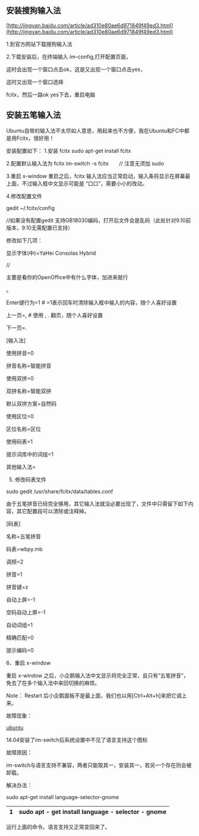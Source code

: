 ## 安装搜狗输入法

[http://jingyan.baidu.com/article/ad310e80ae6d971849f49ed3.html](http://jingyan.baidu.com/article/ad310e80ae6d971849f49ed3.html)

1.到官方网站下载搜狗输入法

2.下载安装后，在终端输入 im-config,打开配置页面，

这时会出现一个窗口点击ok，这是又出现一个窗口点击yes，

这时又出现一个窗口选择

fcitx，然后一路ok yes下去，重启电脑



## 安装五笔输入法

Ubuntu自带的输入法不太尽如人意思，用起来也不方便，我在Ubuntu和FC中都是用Fcitx，很好用！

安装配置如下：
1.安装 fcitx
sudo apt-get install fcitx

2.配置默认输入法为 fcitx
im-switch -s fcitx　　// 注意无须加 sudo

3.重启 x-window
重启之后，fcitx 输入法应当正常启动，输入条将显示在屏幕最上面，不过输入框中文显示可能是 “口口”，需要小小的改动。

4.修改配置文件

gedit ~/.fcitx/config

//如果没有配置gedit 支持GB18030编码，打开后文件会是乱码（此处针对9.10前版本，9.10无需配置已支持）

修改如下几项：

显示字体\(中\)=YaHei Consolas Hybrid

 //

主要是看你的OpenOffice中有什么字体，加进来就行

。

Enter键行为=1 \# =1表示回车时清除输入框中输入的内容，随个人喜好设置

上一页=, \# 使用 , . 翻页，随个人喜好设置

下一页=.

\[输入法\]

使用拼音=0

拼音名称=智能拼音

使用双拼=0

双拼名称=智能双拼

默认双拼方案=自然码

使用区位=0

区位名称=区位

使用码表=1

提示词库中的词组=1

其他输入法=

5. 修改码表文件

sudo gedit /usr/share/fcitx/data/tables.conf

由于五笔拼音已经完全够用，其它输入法就没必要出现了，文件中只需留下如下内容，其它配置段可以清除或注释掉。

\[码表\]

名称=五笔拼音

码表=wbpy.mb

调频=2

拼音=1

拼音键=z

自动上屏=-1

空码自动上屏=-1

自动词组=1

精确匹配=0

提示编码=0

6、重启 x-window

重启 x-window 之后，小企鹅输入法中文显示将完全正常，且只有“五笔拼音”，免去了在多个输入法中来回切换的麻烦。

Note： Restart 后小企鹅面板不是最上面，我们也以用\[Ctrl+Alt+h\]来把它调上来。

  


  


  


  


故障现象：

[ubuntu](http://blog.eibook.net/tag/ubuntu/)

14.04安装了im-switch后系统设置中不见了语言支持这个图标

故障原因：

im-switch与语言支持不兼容，两者只能取其一，安装其一，若另一个存在则会被卸载。

解决办法：

sudo apt-get install language-selector-gnome

| 1 | sudo apt - get install language - selector - gnome |
| :--- | :--- |


运行上面的命令。语言支持又正常变回来了。

